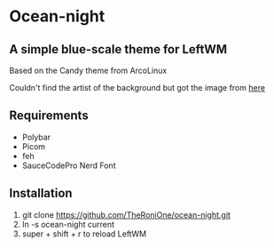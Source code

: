 # Ocean-night

## A simple blue-scale theme for LeftWM

Based on the Candy theme from ArcoLinux

Couldn't find the artist of the background but got the image from [here](https://wallpapersafari.com/w/64Ims7)

## Requirements
- Polybar
- Picom
- feh
- SauceCodePro Nerd Font

## Installation
1. git clone https://github.com/TheRoniOne/ocean-night.git
2. ln -s ocean-night current
3. super + shift + r to reload LeftWM
